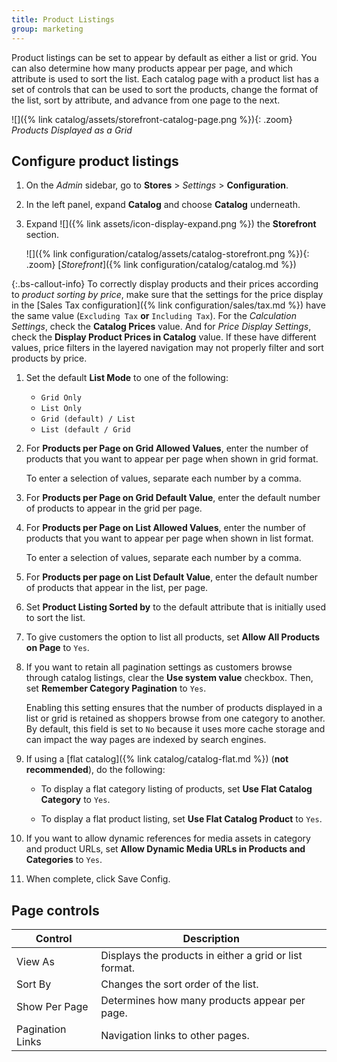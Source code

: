 ```yaml
---
title: Product Listings
group: marketing
---
```


Product listings can be set to appear by default as either a list or grid. You can also determine how many products appear per page, and which attribute is used to sort the list. Each catalog page with a product list has a set of controls that can be used to sort the products, change the format of the list, sort by attribute, and advance from one page to the next.

![]({% link catalog/assets/storefront-catalog-page.png %}){: .zoom}
_Products Displayed as a Grid_

## Configure product listings

1. On the _Admin_ sidebar, go to **Stores** > _Settings_ > **Configuration**.

1. In the left panel, expand **Catalog** and choose **Catalog** underneath.

1. Expand ![]({% link assets/icon-display-expand.png %}) the **Storefront** section.

   ![]({% link configuration/catalog/assets/catalog-storefront.png %}){: .zoom}
   [_Storefront_]({% link configuration/catalog/catalog.md %})

{:.bs-callout-info}
To correctly display products and their prices according to _product sorting by price_, make sure that the settings for the price display in the [Sales Tax configuration]({% link configuration/sales/tax.md %}) have the same value (`Excluding Tax` **or** `Including Tax`). For the _Calculation Settings_, check the **Catalog Prices** value. And for _Price Display Settings_, check the **Display Product Prices in Catalog** value. If these have different values, price filters in the layered navigation may not properly filter and sort products by price.

1. Set the default **List Mode** to one of the following:

    - `Grid Only`
    - `List Only`
    - `Grid (default) / List`
    - `List (default / Grid`

1. For **Products per Page on Grid Allowed Values**, enter the number of products that you want to appear per page when shown in grid format.

   To enter a selection of values, separate each number by a comma.

1. For **Products per Page on Grid Default Value**, enter the default number of products to appear in the grid per page.

1. For **Products per Page on List Allowed Values**, enter the number of products that you want to appear per page when shown in list format.

   To enter a selection of values, separate each number by a comma.

1. For **Products per page on List Default Value**, enter the default number of products that appear in the list, per page.

1. Set **Product Listing Sorted by** to the default attribute that is initially used to sort the list.

1. To give customers the option to list all products, set **Allow All Products on Page** to `Yes`.

1. If you want to retain all pagination settings as customers browse through catalog listings, clear the **Use system value** checkbox. Then, set **Remember Category Pagination** to `Yes`.

   Enabling this setting ensures that the number of products displayed in a list or grid is retained as shoppers browse from one category to another. By default, this field is set to `No` because it uses more cache storage and can impact the way pages are indexed by search engines.

1. If using a [flat catalog]({% link catalog/catalog-flat.md %}) (**not recommended**), do the following:

    - To display a flat category listing of products, set **Use Flat Catalog Category** to `Yes`.

    - To display a flat product listing, set **Use Flat Catalog Product** to `Yes`.

1. If you want to allow dynamic references for media assets in category and product URLs, set **Allow Dynamic Media URLs in Products and Categories** to `Yes`.

1. When complete, click <span class="btn">Save Config</span>.

## Page controls

|Control|Description|
|--- |--- |
|View As|Displays the products in either a grid or list format.|
|Sort By|Changes the sort order of the list.|
|Show Per Page|Determines how many products appear per page.|
|Pagination Links|Navigation links to other pages.|
